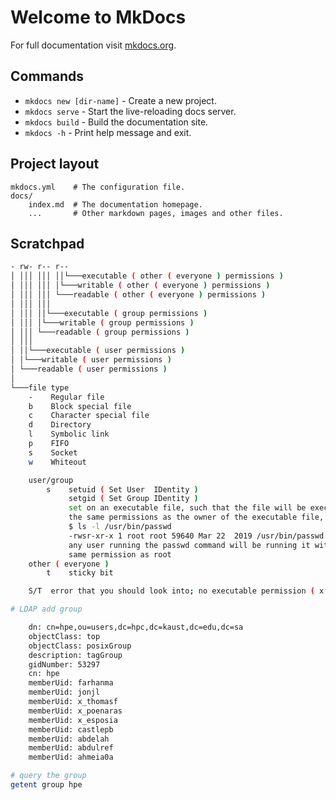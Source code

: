 # Welcome to MkDocs

For full documentation visit [mkdocs.org](https://www.mkdocs.org).

## Commands

* `mkdocs new [dir-name]` - Create a new project.
* `mkdocs serve` - Start the live-reloading docs server.
* `mkdocs build` - Build the documentation site.
* `mkdocs -h` - Print help message and exit.

## Project layout

    mkdocs.yml    # The configuration file.
    docs/
        index.md  # The documentation homepage.
        ...       # Other markdown pages, images and other files.

## Scratchpad

```sh
- rw- r-- r--
│ │││ │││ ││└───executable ( other ( everyone ) permissions )
│ │││ │││ │└───writable ( other ( everyone ) permissions )
│ │││ │││ └───readable ( other ( everyone ) permissions )
│ │││ │││
│ │││ ││└───executable ( group permissions )
│ │││ │└───writable ( group permissions )
│ │││ └───readable ( group permissions )
│ │││
│ ││└───executable ( user permissions )
│ │└───writable ( user permissions )
│ └───readable ( user permissions )
│
└───file type
    -    Regular file
    b    Block special file
    c    Character special file
    d    Directory
    l    Symbolic link
    p    FIFO
    s    Socket
    w    Whiteout

    user/group
        s    setuid ( Set User  IDentity )
             setgid ( Set Group IDentity )
             set on an executable file, such that the file will be executed with
             the same permissions as the owner of the executable file, for example
             $ ls -l /usr/bin/passwd
             -rwsr-xr-x 1 root root 59640 Mar 22  2019 /usr/bin/passwd
             any user running the passwd command will be running it with the
             same permission as root
    other ( everyone )
        t    sticky bit

    S/T  error that you should look into; no executable permission ( x )

# LDAP add group

    dn: cn=hpe,ou=users,dc=hpc,dc=kaust,dc=edu,dc=sa
    objectClass: top
    objectClass: posixGroup
    description: tagGroup
    gidNumber: 53297
    cn: hpe
    memberUid: farhanma
    memberUid: jonjl
    memberUid: x_thomasf
    memberUid: x_poenaras
    memberUid: x_esposia
    memberUid: castlepb
    memberUid: abdelah
    memberUid: abdulref
    memberUid: ahmeia0a

# query the group
getent group hpe
```
